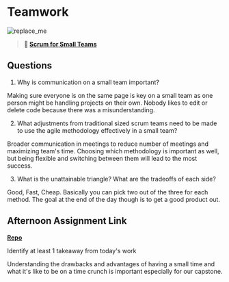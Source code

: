 # Teamwork

![replace_me](https://codeworks.blob.core.windows.net/public/assets/img/illustrations/placeholder.svg)

> **📖 [Scrum for Small Teams](https://codeworksacademy.com/fs-student-guide/resources/wk8-9/02-Scrum-For-Small-Teams)**

## Questions

1. Why is communication on a small team important?

Making sure everyone is on the same page is key on a small team as one person might be handling projects on their own.
Nobody likes to edit or delete code because there was a misunderstanding.

2. What adjustments from traditional sized scrum teams need to be made to use the agile methodology effectively in a small team?

Broader communication in meetings to reduce number of meetings and maximizing team's time.
Choosing which methodology is important as well, but being flexible and switching between them will lead to the most success.

3. What is the unattainable triangle? What are the tradeoffs of each side?

Good, Fast, Cheap. Basically you can pick two out of the three for each method. The goal at the end of the day though is to get a good product out.

## Afternoon Assignment Link

**[Repo](https://github.com/JustinBrower/<ASSIGNMENT_REPO>)**

Identify at least 1 takeaway from today's work

Understanding the drawbacks and advantages of having a small time and what it's like to be on a time crunch is important especially for our capstone.
